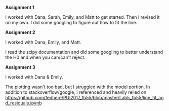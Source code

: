 **Assignment 1**

I worked with Dana, Sarah, Emily, and Matt to get started. Then I revised it on my own. I did some googling to figure out how to fit the line. 



**Assignment 2**

I worked with Dana, Emily, and Matt. 

I read the scipy documentation and did some googling to better understand the H0 and when you can/can't reject. 


**Assignment 3**

I worked with Dana & Emily. 

The plotting wasn't too bad, but I struggled with the model portion. In addition to stackoverflow/google, I referenced and heavily relied on https://github.com/fedhere/PUI2017_fb55/blob/master/Lab5_fb55/line_fit_and_residuals.ipynb 

